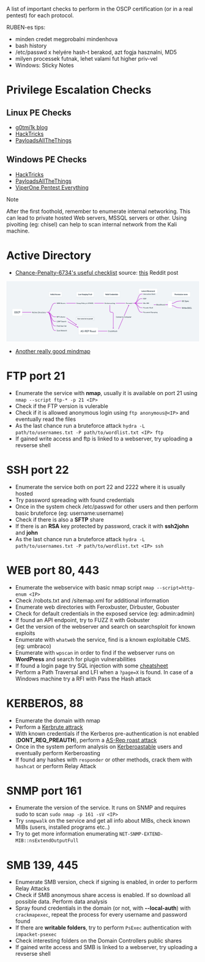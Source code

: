 A list of important checks to perform in the OSCP certification (or in a real pentest) for each protocol. 

RUBEN-es tips:
- minden credet megprobalni mindenhova
- bash history
- /etc/passwd x helyére hash-t berakod, azt fogja hasznalni, MD5
- milyen processek futnak, lehet valami fut higher priv-vel
- Windows: Sticky Notes

# Privilege Escalation Checks
## Linux PE Checks

- [g0tmi1k blog](https://blog.g0tmi1k.com/2011/08/basic-linux-privilege-escalation)
- [HackTricks](https://book.hacktricks.xyz/linux-hardening/privilege-escalation)
- [PayloadsAllTheThings](https://github.com/swisskyrepo/PayloadsAllTheThings/blob/master/Methodology%20and%20Resources/Linux%20-%20Privilege%20Escalation.md)
## Windows PE Checks

- [HackTricks](https://book.hacktricks.xyz/windows-hardening/checklist-windows-privilege-escalation)
- [PayloadsAllTheThings](https://github.com/swisskyrepo/PayloadsAllTheThings/blob/master/Methodology%20and%20Resources/Windows%20-%20Privilege%20Escalation.md)
- [ViperOne Pentest Everything](https://viperone.gitbook.io/pentest-everything/everything/everything-active-directory/privilege-escalation/privilege-escalation-checklist)

> [!NOTE]
> After the first foothold, remember to enumerate internal networking. This can lead to private hosted Web servers, MSSQL servers or other. Using pivoiting (eg: chisel) can help to scan internal network from the Kali machine.

# Active Directory

- [Chance-Penalty-6734's useful checklist](https://drive.google.com/file/d/1sLxTSGQImCxE8KbPi063OuH461ADzCR3/view) source: [this](https://www.reddit.com/r/oscp/comments/14by0mv/my_active_directory_notes_passed_ad_in_6_hours) Reddit post
  
![Chance-Penalty-6734's mindmap](images/ad-map.png)

- [Another really good mindmap](https://xmind.app/m/vQuTSG/#) 
# FTP port 21

- Enumerate the service with **nmap**, usually it is available on port 21 using `nmap --script ftp-* -p 21 <IP>`
- Check if the FTP version is vulerable
- Check if it is allowed anonymous login using `ftp anonymous@<IP>` and eventually read the files
- As the last chance run a bruteforce attack `hydra -L path/to/usernames.txt -P path/to/wordlist.txt <IP> ftp`
- If gained write access and ftp is linked to a webserver, try uploading a revserse shell

# SSH port 22

- Enumerate the service both on port 22 and 2222 where it is usually hosted
- Try password spreading with found credentials
- Once in the system check /etc/passwd for other users and then perform basic bruteforce (eg: username:username)
- Check if there is also a **SFTP** share
- If there is an **RSA** key protected by password, crack it with **ssh2john** and **john**
- As the last chance run a bruteforce attack `hydra -L path/to/usernames.txt -P path/to/wordlist.txt <IP> ssh`

# WEB port 80, 443

- Enumerate the webservice with basic nmap script `nmap --script=http-enum <IP>`
- Check /robots.txt and /sitemap.xml for additional information
- Enumerate web directories with Feroxbuster, Dirbuster, Gobuster
- Check for default credentials in the exposed service (eg: admin:admin)
- If found an API endpoint, try to FUZZ it with Gobuster
- Get the version of the webserver and search on searchsploit for known exploits
- Enumerate with `whatweb` the service, find is a known exploitable CMS. (eg: umbraco)
- Enumerate with `wpscan` in order to find if the webserver runs on **WordPress** and search for plugin vulnerabilities
- If found a login page try SQL injection with some [cheatsheet](https://portswigger.net/web-security/sql-injection/cheat-sheet)
- Perform a Path Traversal and LFI when a `?page=X` is found. In case of a Windows machine try a RFI with Pass the Hash attack

# KERBEROS, 88

- Enumerate the domain with nmap
- Perform a [Kerbrute attrack](https://www.hackingarticles.in/a-detailed-guide-on-kerbrute)
- With known credentials if the Kerberos pre-authentication is not enabled (**DONT_REQ_PREAUTH**), perform a [AS-Rep roast attack](https://book.hacktricks.xyz/windows-hardening/active-directory-methodology/asreproast)
- Once in the system perform analysis on [Kerberoastable](https://book.hacktricks.xyz/windows-hardening/active-directory-methodology/kerberoast) users and eventually perform Kerberoasting
- If found any hashes with `responder` or other methods, crack them with `hashcat` or perform Relay Attack

# SNMP port 161

- Enumerate the version of the service. It runs on SNMP and requires sudo to scan `sudo nmap -p 161 -sV <IP>`
- Try `snmpwalk` on the service and get all info about MIBs, check known MIBs (users, installed programs etc..)
- Try to get more information enumerating `NET-SNMP-EXTEND-MIB::nsExtendOutputFull`

# SMB 139, 445

- Enumerate SMB version, check if signing is enabled, in order to perform Relay Attacks
- Check if SMB anonymous share access is enabled. If so download all possible data. Perform data analysis
- Spray found credentials in the domain (or not, with **--local-auth**) with `crackmapexec`, repeat the process for every username and password found
- If there are **writable folders**, try to perform `PsExec` authentication with `impacket-psexec`
- Check interesting folders on the Domain Controllers public shares
- If gained write access and SMB is linked to a webserver, try uploading a revserse shell
